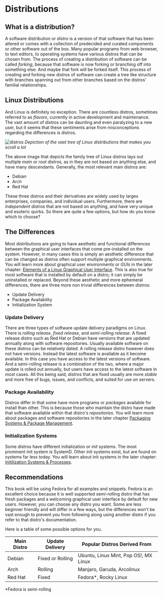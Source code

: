 # Distributions

## What is a distribution?
A software distribution or *distro* is a version of that software that has been altered or comes with a collection of predecided and curated components or other software out of the box. Many popular programs from web browser, to text editors, to operating systems have various distros that can be chosen from. The process of creating a distribution of software can be called *forking*, because that software is now forking or branching off into something else. And maybe that fork will be forked itself. This process of creating and forking new distros of software can create a tree like structure with branches spanning out from other branches based on the distros' familial relationships. 

## Linux Distributions
And Linux is definitely no exception. There are countless distros, sometimes referred to as *flavors*, currently in active development and maintenance. The vast amount of distros can be daunting and even paralyzing to a new user, but it seems that these sentiments arise from misconceptions regarding the differences is distros.

![distros](./imgs/distros.svg)
*Depiction of the vast tree of Linux distributions that makes you scroll a lot*

The above image that depicts the family tree of Linux distros lays out multiple *main* or *root* distros, as in they are not based on anything else, and have many descendants. Generally, the most relevant main distros are: 

* Debian
* Arch
* Red Hat

These three distros and their derivatives are widely used by larges enterprises, companies, and individual users. Furthermore, there are *independent* distros that are not based on anything, and have very unique and esoteric quirks. So there are quite a few options, but how do you know which to choose? 

## The Differences
Most distributions are going to have aesthetic and functional differences between the graphical user interfaces that come pre-installed on the system. However, in many cases this is simply an aesthetic difference that can be changed as distros often support multiple graphical environments. You will learn more about graphical user environments or *GUIs* in the later chapter: [Elements of a Linux Graphical User Interface](). This is also true for most software that is installed by default on a distro; it can simply be uninstalled or replaced. Beyond these aesthetic and more ephemeral differences, there are three more non trivial differences between distros:

* Update Delivery
* Package Availability
* Initialization System

### Update Delivery 
There are three types of software update delivery paradigms on Linux. There is *rolling release*, *fixed release*, and *semi-rolling release*. A fixed release distro such as Red Hat or Debian have versions that are updated annually along with software repositories. Usually available software on these distros can be relatively dated. A rolling release distro however does not have versions. Instead the latest software is available as it become available. In this case you have access to the latest versions of software. And a semi-rolling release is a combination of the two, where a major update is rolled out annually, but users have access to the latest software in *most* cases. All this being said, distros that are fixed usually are more *stable* and more free of bugs, issues, and conflicts, and suited for use on servers. 

### Package Availability
Distros differ in that some have more programs or *packages* available for install than other. This is because those who maintain the distro have made that software available within that distro's *repositories*. You will learn more about packages and software repositories in the later chapter [Packaging Systems & Package Management]().

### Initialization Systems
Some distros have different initialization or *init* systems. The most prominent init system is SystemD. Other init systems exist, but are found on systems far less today. You will learn about init systems in the later chapter: [Initilization Systems & Processes]().


## Recommendations
This book will be using Fedora for all examples and snippets. Fedora is an excellent choice because it is well supported semi-rolling distro that has fresh packages and a welcoming graphical user interface by default for new users. However, you can choose any distro you want. Some are less beginner friendly and will differ in a few ways, but the differences won't be vast enough to prevent you from following along using another distro if you refer to that distro's documentation.

Here is a table of some possible options for you.

| Main Distro | Update Delivery | Popular Distros Derived From |
|---------|---------|----------|
| Debian     | Fixed or Rolling| Ubuntu, Linux Mint, Pop OS!, MX Linux|
|Arch|Rolling|Manjaro, Garuda, Arcolinux|
|Red Hat|Fixed|Fedora*, Rocky Linux|
*Fedora is semi-rolling

